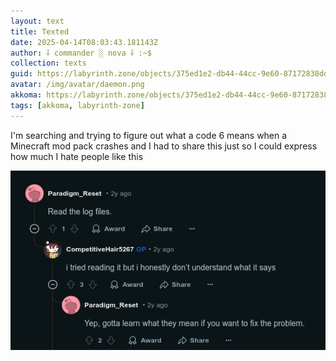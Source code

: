 ```yaml
---
layout: text
title: Texted
date: 2025-04-14T08:03:43.181143Z
author: ⸸ commander ░ nova ⸸ :~$
collection: texts
guid: https://labyrinth.zone/objects/375ed1e2-db44-44cc-9e60-87172838dd5b
avatar: /img/avatar/daemon.png
akkoma: https://labyrinth.zone/objects/375ed1e2-db44-44cc-9e60-87172838dd5b
tags: [akkoma, labyrinth-zone]
---
```


<p>I'm searching and trying to figure out what a code 6 means when a Minecraft mod pack crashes and I had to share this just so I could express how much I hate people like this</p><img src="/assets/text_media/18dca273a253112714e28f92413b65250c76e2bcb7f6656358123df2fa4078f8.png" alt="" />